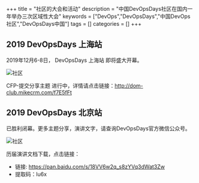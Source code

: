 +++
title = "社区的大会和活动"
description = "中国DevOpsDays社区在国内一年举办三次区域性大会"
keywords = ["DevOps","DevOpsDays","中国DevOps社区","DevOpsDays中国"]
tags = []
categories = []
+++

## 2019 DevOpsDays 上海站

2019年12月6-8日， DevOpsDays 上海站 即将盛大开幕。

![社区](/events/shanghaii2019.jpg)

CFP-提交分享主题 进行中，详情请点击链接：http://dom-club.mikecrm.com/f7E5fFt




## 2019 DevOpsDays 北京站

已胜利闭幕。更多主题分享，演讲文字，请查询DevOpsDays官方微信公众号。

![社区](/events/beijing2019.jpg)

历届演讲文档下载，点击链接：

* 链接: https://pan.baidu.com/s/18VV6w2q_s8zYVq3dWat3Zw
* 提取码：lu6x
